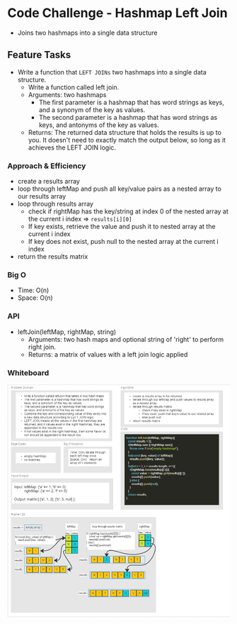 # Code Challenge - Hashmap Left Join

- Joins two hashmaps into a single data structure

## Feature Tasks

- Write a function that `LEFT JOINs` two hashmaps into a single data structure.
  - Write a function called left join.
  - Arguments: two hashmaps
    - The first parameter is a hashmap that has word strings as keys, and a synonym of the key as values.
    - The second parameter is a hashmap that has word strings as keys, and antonyms of the key as values.
  - Returns: The returned data structure that holds the results is up to you. It doesn't need to exactly match the output below, so long as it achieves the LEFT JOIN logic.

### Approach & Efficiency

- create a results array
- loop through leftMap and push all key/value pairs as a nested array to our results array
- loop through results array
  - check if rightMap has the key/string at index 0 of the nested array at the current i index => `results[i][0]`
  - If key exists, retrieve the value and push it to nested array at the current i index
  - If key does not exist, push null to the nested array at the current i index
- return the results matrix

### Big O

- Time: O(n)
- Space: O(n)

### API

- leftJoin(leftMap, rightMap, string)
  - Arguments: two hash maps and optional string of 'right' to perform right join.
  - Returns: a matrix of values with a left join logic applied

### Whiteboard

![Left Join](../assets/leftJoin.PNG)
